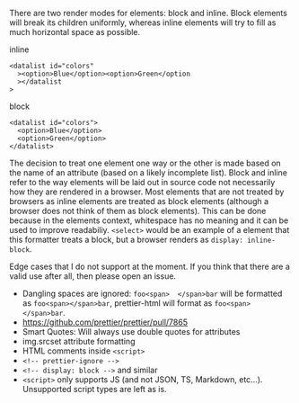 There are two render modes for elements: block and inline. Block elements will break its children uniformly, whereas inline elements will try to fill as much horizontal space as possible.

inline
```
<datalist id="colors"
  ><option>Blue</option><option>Green</option
  ></datalist
>
```

block
```
<datalist id="colors">
  <option>Blue</option>
  <option>Green</option>
</datalist>
```
The decision to treat one element one way or the other is made based on the name of an attribute (based on a likely incomplete list). 
Block and inline refer to the way elements will be laid out in source code not necessarily how they are rendered in a browser. Most elements that are not treated by browsers as inline elements are treated as block elements (although a browser does not think of them as block elements). This can be done because in the elements context, whitespace has no meaning and it can be used to improve readabiliy. `<select>` would be an example of a element that this formatter treats a block, but a browser renders as `display: inline-block`.

Edge cases that I do not support at the moment. If you think that there are a valid use after all, then please open an issue.
- Dangling spaces are ignored: `foo<span>  </span>bar` will be formatted as `foo<span></span>bar`, prettier-html will format as `foo<span> </span>bar`.
- https://github.com/prettier/prettier/pull/7865
- Smart Quotes: Will always use double quotes for attributes
- img.srcset attribute formatting
- HTML comments inside `<script>`
- `<!-- prettier-ignore -->`
- `<!-- display: block -->` and similar
- `<script>` only supports JS (and not JSON, TS, Markdown, etc...). Unsupported script types are left as is.